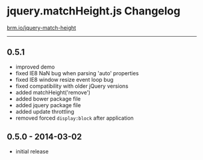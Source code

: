 # jquery.matchHeight.js Changelog

[brm.io/jquery-match-height](http://brm.io/jquery-match-height/)

----------

## 0.5.1

- improved demo
- fixed IE8 NaN bug when parsing 'auto' properties
- fixed IE8 window resize event loop bug
- fixed compatibility with older jQuery versions
- added matchHeight('remove')
- added bower package file
- added jquery package file
- added update throttling
- removed forced `display:block` after application

## 0.5.0 - 2014-03-02

- initial release